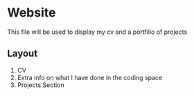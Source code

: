 # Website

This file will be used to display my cv and a portfilio of projects

## Layout

1. CV
2. Extra info on what I have done in the coding space
3. Projects Section
